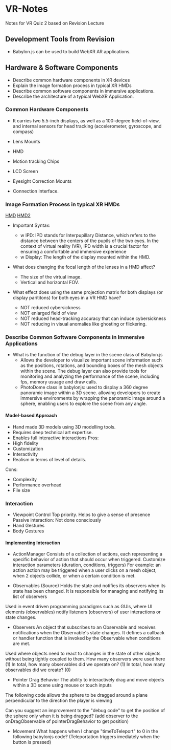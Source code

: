 # VR-Notes
Notes for VR Quiz 2 based on Revision Lecture

## Development Tools from Revision
- Babylon.js can be used to build WebXR AR applications.

## Hardware & Software Components
- Describe common hardware components in XR devices
- Explain the image formation process in typical XR HMDs
- Describe common software components in immersive applications.
- Describe the architecture of a typical WebXR Application.

### Common Hardware Components
- It carries two 5.5-inch displays, as well as a 100-degree field-of-view, and internal sensors for head tracking (accelerometer, gyroscope, and compass)

- Lens Mounts
- HMD
- Motion tracking Chips
- LCD Screen
- Eyesight Correction Mounts
- Connection Interface.

### Image Formation Process in typical XR HMDs
[HMD](Images/HMD_Info.png)
[HMD2](Images/HMD2.png)

- Important Syntax:
    - w IPD: IPD stands for Interpupillary Distance, which refers to the distance between the centers of the pupils of the two eyes. In the context of virtual reality (VR), IPD width is a crucial factor for ensuring a comfortable and immersive experience
    - w Display: The length of the display mounted within the HMD.

- What does changing the focal length of the lenses in a HMD affect?
    - The size of the virtual image.
    - Vertical and horizontal FOV.

- What effect does using the same projection matrix for both displays (or display parititons) for both eyes in a VR HMD have?
    - NOT reduced cybersickness
    - NOT enlarged field of view
    - NOT reduced head-tracking accuracy that can induce cybersickness
    - NOT reducing in visual anomalies like ghosting or flickering.


### Describe Common Software Components in Immersive Applications
- What is the function of the debug layer in the scene class of Babylon.js
    - Allows the developer to visualize important scene information such as the positions, rotations, and bounding boxes of the mesh objects within the scene. The debug layer can also provide tools for monitoring and analyzing the performance of the scene, including fps, memory usuage and draw calls.
    - PhotoDome class in babylonjs: used to display a 360 degree panoramic image within a 3D scene. allowing developers to create immersive environments by wrapping the panoramic image around a sphere, enabling users to explore the scene from any angle.

#### Model-based Approach
- Hand made 3D models using 3D modelling tools. 
- Requires deep technical art expertise. 
- Enables full interactive interactions 
Pros:
- High fidelity
- Customization
- Interactivity
- Realism in terms of level of details. 

Cons:
- Complexity
- Performance overhead
- File size

### Interaction
- Viewpoint Control
Top priority. Helps to give a sense of presence
Passive interaction: Not done consciously
- Hand Gestures
- Body Gestures

#### Implementing Interaction
- ActionManager
Consists of a collection of actions, each representing a specific behavior of action that should occur when triggered. Customize interaction parameters (duration, conditions, triggers)
For example: an action action may be triggered when a user clicks on a mesh object, when 2 objects collide, or when a certain condition is met.

- Observables (Source)
Holds the state and notifies its observers when its state has been changed. It is responsible for managing and notifying its list of observers

Used in event driven programming paradigms such as GUIs, where UI elements (observables) notify listeners (observers) of user interactions or state changes.
- Observers
An object that subscribes to an Observable and receives notifications when the Observable's state changes. It defines a callback or handler function that is invoked by the Observable when conditions are met.

Used where objects need to react to changes in the state of other objects without being tightly coupled to them.
How many observers were used here (1)
In total, how many observables did we operate on? (1)
In total, how many observables did we create? (0)

- Pointer Drag Behavior
The ability to interactively drag and move objects within a 3D scene using mouse or touch inputs

The following code allows the sphere to be dragged around a plane perpendicular to the direction the player is viewing

Can you suggest an improvement to the "debug code" to get the position of the sphere only when it is being dragged? (add observer to the onDragObservable of pointerDragBehavior to get position)

- Movement
What happens when I change "timeToTeleport" to 0 in the following babylonjs code? (Teleportation triggers imediately when the button is pressed)